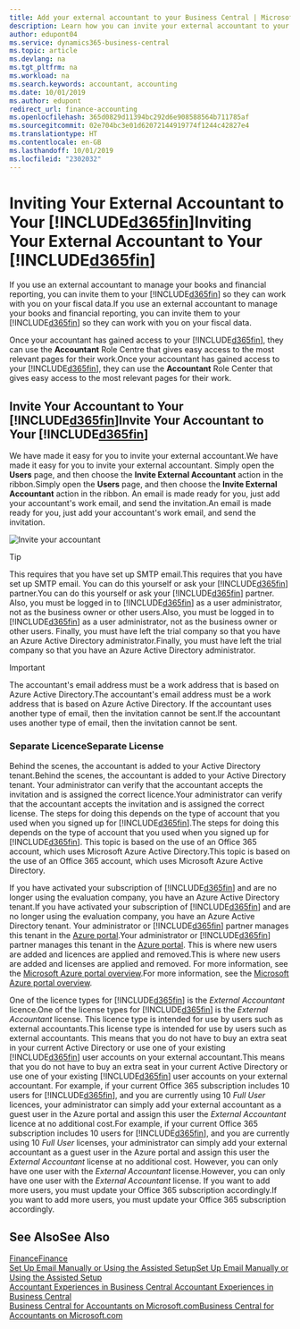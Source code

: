 ```yaml
---
title: Add your external accountant to your Business Central | Microsoft Docs
description: Learn how you can invite your external accountant to your Business Central.
author: edupont04
ms.service: dynamics365-business-central
ms.topic: article
ms.devlang: na
ms.tgt_pltfrm: na
ms.workload: na
ms.search.keywords: accountant, accounting
ms.date: 10/01/2019
ms.author: edupont
redirect_url: finance-accounting
ms.openlocfilehash: 365d0829d11394bc292d6e908588564b711785af
ms.sourcegitcommit: 02e704bc3e01d62072144919774f1244c42827e4
ms.translationtype: HT
ms.contentlocale: en-GB
ms.lasthandoff: 10/01/2019
ms.locfileid: "2302032"
---
```

# <a name="inviting-your-external-accountant-to-your-included365finincludesd365fin_mdmd"></a><span data-ttu-id="9d155-103">Inviting Your External Accountant to Your [!INCLUDE[d365fin](includes/d365fin_md.md)]</span><span class="sxs-lookup"><span data-stu-id="9d155-103">Inviting Your External Accountant to Your [!INCLUDE[d365fin](includes/d365fin_md.md)]</span></span>
<span data-ttu-id="9d155-104">If you use an external accountant to manage your books and financial reporting, you can invite them to your [!INCLUDE[d365fin](includes/d365fin_md.md)] so they can work with you on your fiscal data.</span><span class="sxs-lookup"><span data-stu-id="9d155-104">If you use an external accountant to manage your books and financial reporting, you can invite them to your [!INCLUDE[d365fin](includes/d365fin_md.md)] so they can work with you on your fiscal data.</span></span>

<span data-ttu-id="9d155-105">Once your accountant has gained access to your [!INCLUDE[d365fin](includes/d365fin_md.md)], they can use the **Accountant** Role Centre that gives easy access to the most relevant pages for their work.</span><span class="sxs-lookup"><span data-stu-id="9d155-105">Once your accountant has gained access to your [!INCLUDE[d365fin](includes/d365fin_md.md)], they can use the **Accountant** Role Center that gives easy access to the most relevant pages for their work.</span></span>  

## <a name="invite-your-accountant-to-your-included365finincludesd365fin_mdmd"></a><span data-ttu-id="9d155-106">Invite Your Accountant to Your [!INCLUDE[d365fin](includes/d365fin_md.md)]</span><span class="sxs-lookup"><span data-stu-id="9d155-106">Invite Your Accountant to Your [!INCLUDE[d365fin](includes/d365fin_md.md)]</span></span>

<span data-ttu-id="9d155-107">We have made it easy for you to invite your external accountant.</span><span class="sxs-lookup"><span data-stu-id="9d155-107">We have made it easy for you to invite your external accountant.</span></span> <span data-ttu-id="9d155-108">Simply open the **Users** page, and then choose the **Invite External Accountant** action in the ribbon.</span><span class="sxs-lookup"><span data-stu-id="9d155-108">Simply open the **Users** page, and then choose the **Invite External Accountant** action in the ribbon.</span></span> <span data-ttu-id="9d155-109">An email is made ready for you, just add your accountant's work email, and send the invitation.</span><span class="sxs-lookup"><span data-stu-id="9d155-109">An email is made ready for you, just add your accountant's work email, and send the invitation.</span></span>  

![Invite your accountant](./media/finance-invite-accountant/invite-accountant.png)

> [!TIP]  
>  <span data-ttu-id="9d155-111">This requires that you have set up SMTP email.</span><span class="sxs-lookup"><span data-stu-id="9d155-111">This requires that you have set up SMTP email.</span></span> <span data-ttu-id="9d155-112">You can do this yourself or ask your [!INCLUDE[d365fin](includes/d365fin_md.md)] partner.</span><span class="sxs-lookup"><span data-stu-id="9d155-112">You can do this yourself or ask your [!INCLUDE[d365fin](includes/d365fin_md.md)] partner.</span></span> <span data-ttu-id="9d155-113">Also, you must be logged in to [!INCLUDE[d365fin](includes/d365fin_md.md)] as a user administrator, not as the business owner or other users.</span><span class="sxs-lookup"><span data-stu-id="9d155-113">Also, you must be logged in to [!INCLUDE[d365fin](includes/d365fin_md.md)] as a user administrator, not as the business owner or other users.</span></span> <span data-ttu-id="9d155-114">Finally, you must have left the trial company so that you have an Azure Active Directory administrator.</span><span class="sxs-lookup"><span data-stu-id="9d155-114">Finally, you must have left the trial company so that you have an Azure Active Directory administrator.</span></span>  

> [!IMPORTANT]  
> <span data-ttu-id="9d155-115">The accountant's email address must be a work address that is based on Azure Active Directory.</span><span class="sxs-lookup"><span data-stu-id="9d155-115">The accountant's email address must be a work address that is based on Azure Active Directory.</span></span> <span data-ttu-id="9d155-116">If the accountant uses another type of email, then the invitation cannot be sent.</span><span class="sxs-lookup"><span data-stu-id="9d155-116">If the accountant uses another type of email, then the invitation cannot be sent.</span></span>  

### <a name="separate-license"></a><span data-ttu-id="9d155-117">Separate Licence</span><span class="sxs-lookup"><span data-stu-id="9d155-117">Separate License</span></span>
<span data-ttu-id="9d155-118">Behind the scenes, the accountant is added to your Active Directory tenant.</span><span class="sxs-lookup"><span data-stu-id="9d155-118">Behind the scenes, the accountant is added to your Active Directory tenant.</span></span> <span data-ttu-id="9d155-119">Your administrator can verify that the accountant accepts the invitation and is assigned the correct licence.</span><span class="sxs-lookup"><span data-stu-id="9d155-119">Your administrator can verify that the accountant accepts the invitation and is assigned the correct license.</span></span> <span data-ttu-id="9d155-120">The steps for doing this depends on the type of account that you used when you signed up for [!INCLUDE[d365fin](includes/d365fin_md.md)].</span><span class="sxs-lookup"><span data-stu-id="9d155-120">The steps for doing this depends on the type of account that you used when you signed up for [!INCLUDE[d365fin](includes/d365fin_md.md)].</span></span> <span data-ttu-id="9d155-121">This topic is based on the use of an Office 365 account, which uses Microsoft Azure Active Directory.</span><span class="sxs-lookup"><span data-stu-id="9d155-121">This topic is based on the use of an Office 365 account, which uses Microsoft Azure Active Directory.</span></span>  

<span data-ttu-id="9d155-122">If you have activated your subscription of [!INCLUDE[d365fin](includes/d365fin_md.md)] and are no longer using the evaluation company, you have an Azure Active Directory tenant.</span><span class="sxs-lookup"><span data-stu-id="9d155-122">If you have activated your subscription of [!INCLUDE[d365fin](includes/d365fin_md.md)] and are no longer using the evaluation company, you have an Azure Active Directory tenant.</span></span> <span data-ttu-id="9d155-123">Your administrator or [!INCLUDE[d365fin](includes/d365fin_md.md)] partner manages this tenant in the [Azure portal](https://portal.azure.com).</span><span class="sxs-lookup"><span data-stu-id="9d155-123">Your administrator or [!INCLUDE[d365fin](includes/d365fin_md.md)] partner manages this tenant in the [Azure portal](https://portal.azure.com).</span></span> <span data-ttu-id="9d155-124">This is where new users are added and licences are applied and removed.</span><span class="sxs-lookup"><span data-stu-id="9d155-124">This is where new users are added and licenses are applied and removed.</span></span> <span data-ttu-id="9d155-125">For more information, see the [Microsoft Azure portal overview](https://docs.microsoft.com/en-us/azure/azure-portal-overview).</span><span class="sxs-lookup"><span data-stu-id="9d155-125">For more information, see the [Microsoft Azure portal overview](https://docs.microsoft.com/en-us/azure/azure-portal-overview).</span></span>  

<span data-ttu-id="9d155-126">One of the licence types for [!INCLUDE[d365fin](includes/d365fin_md.md)] is the *External Accountant* licence.</span><span class="sxs-lookup"><span data-stu-id="9d155-126">One of the license types for [!INCLUDE[d365fin](includes/d365fin_md.md)] is the *External Accountant* license.</span></span> <span data-ttu-id="9d155-127">This licence type is intended for use by users such as external accountants.</span><span class="sxs-lookup"><span data-stu-id="9d155-127">This license type is intended for use by users such as external accountants.</span></span> <span data-ttu-id="9d155-128">This means that you do not have to buy an extra seat in your current Active Directory or use one of your existing [!INCLUDE[d365fin](includes/d365fin_md.md)] user accounts on your external accountant.</span><span class="sxs-lookup"><span data-stu-id="9d155-128">This means that you do not have to buy an extra seat in your current Active Directory or use one of your existing [!INCLUDE[d365fin](includes/d365fin_md.md)] user accounts on your external accountant.</span></span> <span data-ttu-id="9d155-129">For example, if your current Office 365 subscription includes 10 users for [!INCLUDE[d365fin](includes/d365fin_md.md)], and you are currently using 10 *Full User* licences, your administrator can simply add your external accountant as a guest user in the Azure portal and assign this user the *External Accountant* licence at no additional cost.</span><span class="sxs-lookup"><span data-stu-id="9d155-129">For example, if your current Office 365 subscription includes 10 users for [!INCLUDE[d365fin](includes/d365fin_md.md)], and you are currently using 10 *Full User* licenses, your administrator can simply add your external accountant as a guest user in the Azure portal and assign this user the *External Accountant* license at no additional cost.</span></span> <span data-ttu-id="9d155-130">However, you can only have one user with the *External Accountant* license.</span><span class="sxs-lookup"><span data-stu-id="9d155-130">However, you can only have one user with the *External Accountant* license.</span></span> <span data-ttu-id="9d155-131">If you want to add more users, you must update your Office 365 subscription accordingly.</span><span class="sxs-lookup"><span data-stu-id="9d155-131">If you want to add more users, you must update your Office 365 subscription accordingly.</span></span>  

## <a name="see-also"></a><span data-ttu-id="9d155-132">See Also</span><span class="sxs-lookup"><span data-stu-id="9d155-132">See Also</span></span>
[<span data-ttu-id="9d155-133">Finance</span><span class="sxs-lookup"><span data-stu-id="9d155-133">Finance</span></span>](finance.md)  
[<span data-ttu-id="9d155-134">Set Up Email Manually or Using the Assisted Setup</span><span class="sxs-lookup"><span data-stu-id="9d155-134">Set Up Email Manually or Using the Assisted Setup</span></span>](admin-how-setup-email.md)  
[<span data-ttu-id="9d155-135">Accountant Experiences in Business Central </span><span class="sxs-lookup"><span data-stu-id="9d155-135">Accountant Experiences in Business Central </span></span>](finance-accounting.md)  
[<span data-ttu-id="9d155-136">Business Central for Accountants on Microsoft.com</span><span class="sxs-lookup"><span data-stu-id="9d155-136">Business Central for Accountants on Microsoft.com</span></span>](https://www.microsoft.com/en-us/dynamics365/financial-insights-for-accountants)  
